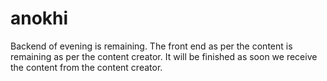 # anokhi

Backend of evening is remaining.
The front end as per the content is remaining as per the content creator. It will be finished as soon we receive the content from the content creator.
